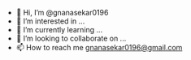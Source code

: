 - 👋 Hi, I’m @gnanasekar0196
- 👀 I’m interested in ...
- 🌱 I’m currently learning ...
- 💞️ I’m looking to collaborate on ...
- 📫 How to reach me gnanasekar0196@gmail.com

<!---
gnanasekar0196/gnanasekar0196 is a ✨ special ✨ repository because its `README.md` (this file) appears on your GitHub profile.
You can click the Preview link to take a look at your changes.
--->
